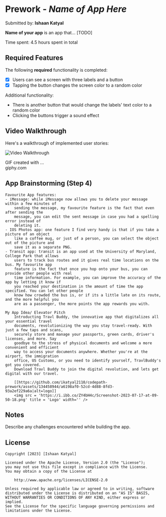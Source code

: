 # Prework - *Name of App Here*

Submitted by: **Ishaan Katyal**

**Name of your app** is an app that... [TODO] 

Time spent: 4.5 hours spent in total

## Required Features

The following **required** functionality is completed:

- [x] Users can see a screen with three labels and a button
- [x] Tapping the button changes the screen color to a random color

Additional functionality:
- There is another button that would change the labels' text color to a random color
- Clicking the buttons trigger a sound effect
 
## Video Walkthrough

Here's a walkthrough of implemented user stories:

<img src='https://media.giphy.com/media/v1.Y2lkPTc5MGI3NjExZjM1MzIzZDRlaTlld3AzanV1NHYxYTU3MW1iYTVwcWY0b3Z5ZjliayZlcD12MV9pbnRlcm5hbF9naWZfYnlfaWQmY3Q9Zw/eosrtMYziB5QXkK7uO/giphy.gif' title='Video Walkthrough' width='' alt='Video Walkthrough' />

<!-- Replace this with whatever GIF tool you used! -->
GIF created with ...  
giphy.com


## App Brainstorming (Step 4)
    Favourite App features:
    - iMessage: while iMessage now allows you to delete your message within a few minutes of
        sending the message, my favourite feature is the fact that even after sending the   
        message, you can edit the sent message in case you had a spelling error instead of  
        deleting it. 
    - IOS Photos app: one feature I find very handy is that if you take a picture of an object   
        like a coffee mug, or just of a person, you can select the object out of the picture and   
        save it as a separate PNG. 
    - Transit app: transit is an app used at the University of Maryland, College Park that allows
        users to track bus routes and it gives real time locations on the bus. My favourite app 
        feature is the fact that once you hop onto your bus, you can provide other people with real 
        time information. For example, you can improve the accuracy of the app by letting it know if 
        you reached your destination in the amount of time the app specified. You can let other people 
        know how crowded the bus is, or if its a little late on its route, and the more helpful you 
        are as a passenger, the more points the app rewards you with. 
    
    My App Idea/ Elevator Pitch
        Introducting Travl Buddy, the innovative app that digitalizes all your essential travel  
        documents, revolutionizing the way you stay travel-ready. With just a few taps and scans, 
        securely store and manage your passports, green cards, driver's licenses, and more. Say 
        goodbye to the stress of physical documents and welcome a more convenient and efficient 
        way to access your documents anywhere. Whether you're at the airport, the immigration 
        office, US Customs, or you need to identify yourself, TravlBuddy's got you covered. 
        Download Travl Buddy to join the digital revolution, and lets get digital with our travel. 

        [[https://github.com/ikatyal2110/codepath-prework/assets/134458944/a6198af0-52cd-4d88-8fd3-93a2ef229a6a|alt=logo]]
        <img src = 'https://i.ibb.co/ZY4bH4c/Screenshot-2023-07-17-at-09-50-18.png' title = 'Logo' width='' />
    
## Notes

Describe any challenges encountered while building the app.

## License

    Copyright [2023] [Ishaan Katyal]

    Licensed under the Apache License, Version 2.0 (the "License");
    you may not use this file except in compliance with the License.
    You may obtain a copy of the License at

        http://www.apache.org/licenses/LICENSE-2.0

    Unless required by applicable law or agreed to in writing, software
    distributed under the License is distributed on an "AS IS" BASIS,
    WITHOUT WARRANTIES OR CONDITIONS OF ANY KIND, either express or implied.
    See the License for the specific language governing permissions and
    limitations under the License.
